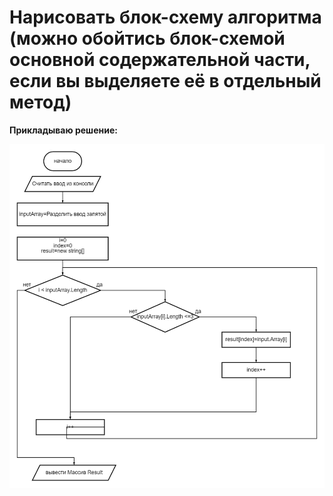 # Нарисовать блок-схему алгоритма (можно обойтись блок-схемой основной содержательной части, если вы выделяете её в отдельный метод) 

**Прикладываю решение:**

![Блок-схема](diagram.png)